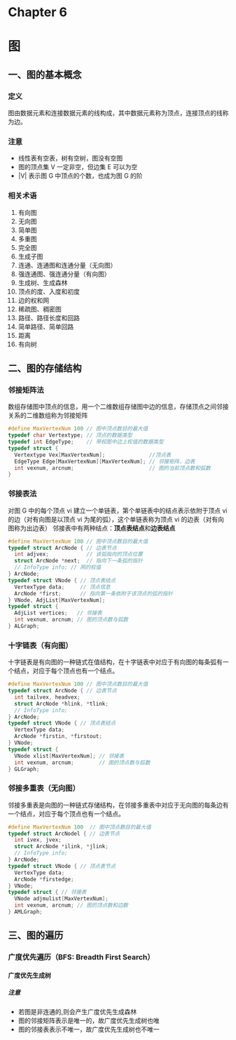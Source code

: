 # Chapter 6

# 图

## 一、图的基本概念

### 定义

图由数据元素和连接数据元素的线构成，其中数据元素称为顶点，连接顶点的线称为边。

### 注意

- 线性表有空表，树有空树，图没有空图
- 图的顶点集 V 一定非空，但边集 E 可以为空
- |V| 表示图 G 中顶点的个数，也成为图 G 的阶

### 相关术语

1. 有向图
2. 无向图
3. 简单图
4. 多重图
5. 完全图
6. 生成子图
7. 连通、连通图和连通分量（无向图）
8. 强连通图、强连通分量（有向图）
9. 生成树、生成森林
10. 顶点的度、入度和初度
11. 边的权和网
12. 稀疏图、稠密图
13. 路径、路径长度和回路
14. 简单路径、简单回路
15. 距离
16. 有向树

## 二、图的存储结构

### 邻接矩阵法

数组存储图中顶点的信息，用一个二维数组存储图中边的信息，存储顶点之间邻接关系的二维数组称为邻接矩阵

```c
#define MaxVertexNum 100 // 图中顶点数目的最大值
typedef char Vertextype; // 顶点的数据类型
typedef int EdgeType;    // 带权图中边上权值的数据类型
typedef struct {
  Vertextype Vex[MaxVertexNum];              //顶点表
  EdgeType Edge[MaxVertexNum][MaxVertexNum]; // 邻接矩阵，边表
  int vexnum, arcnum;                        // 图的当前顶点数和弧数
}
```

### 邻接表法

对图 G 中的每个顶点 vi 建立一个单链表，第个单链表中的结点表示依附于顶点 vi 的边（对有向图是以顶点 vi 为尾的弧），这个单链表称为顶点 vi 的边表（对有向图称为出边表）
邻接表中有两种结点：**顶点表结点**和**边表结点**

```c
#define MaxVertexNum 100 // 图中顶点数目的最大值
typedef struct ArcNode { // 边表节点
  int adjvex;            // 该弧指向的顶点位置
  struct ArcNode *next;  // 指向下一条弧的指针
  // InfoType info; // 网的权值
} ArcNode;
typedef struct VNode { // 顶点表结点
  VertexType data;     // 顶点信息
  ArcNode *first;      // 指向第一条依附于该顶点的弧的指针
} VNode, AdjList[MaxVertexNum];
typedef struct {
  AdjList vertices;   // 邻接表
  int vexnum, arcnum; // 图的顶点数与弧数
} ALGraph;
```

### 十字链表（有向图）
十字链表是有向图的一种链式在值结构，在十字链表中对应于有向图的每条弧有一个结点，对应于每个顶点也有一个结点。

```c
#define MaxVertexNum 100 // 图中顶点数目的最大值
typedef struct ArcNode { // 边表节点
  int tailvex, headvex;
  struct ArcNode *hlink, *tlink;
  // InfoType info;
} ArcNode;
typedef struct VNode { // 顶点表结点
  VertexType data;
  ArcNode *firstin, *firstout;
} VNode;
typedef struct {
  VNode xlist[MaxVertexNum]; // 邻接表
  int vexnum, arcnum;        // 图的顶点数与弧数
} GLGraph;
```

### 邻接多重表（无向图）

邻接多重表是向图的一种链式存储结构，在邻接多重表中对应于无向图的每条边有一个结点，对应于每个顶点也有一个结点。

```c
#define MaxVertexNum 100  // 图中顶点数目的最大值
typedef struct ArcNodel { // 边表节点
  int ivex, jvex;
  struct ArcNode *ilink, *jlink;
  // InfoType info;
} ArcNode;
typedef struct VNode { // 顶点表节点
  VertexType data;
  ArcNode *firstedge;
} VNode;
typedef struct { // 邻接表
  VNode adjmulist[MaxVertexNum];
  int vexnum, arcnum; // 图的顶点数和边数
} AMLGraph;
```

## 三、图的遍历
 
### 广度优先遍历（BFS: Breadth First Search）

#### 广度优先生成树

##### 注意

- 若图是非连通的,则会产生广度优先生成森林
- 图的邻接矩阵表示是唯一的，故广度优先生成树也唯
- 图的邻接表表示不唯一，故广度优先生成树也不唯一